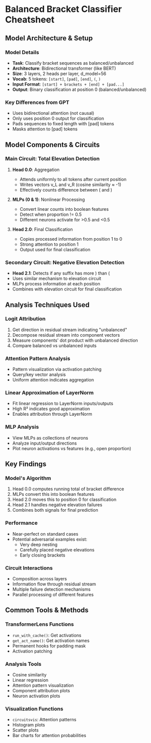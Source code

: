 # Balanced Bracket Classifier Cheatsheet

## Model Architecture & Setup

### Model Details
- **Task**: Classify bracket sequences as balanced/unbalanced
- **Architecture**: Bidirectional transformer (like BERT)
- **Size**: 3 layers, 2 heads per layer, d_model=56
- **Vocab**: 5 tokens: `[start]`, `[pad]`, `[end]`, `(`, `)`
- **Input Format**: `[start] + brackets + [end] + [pad...]`
- **Output**: Binary classification at position 0 (balanced/unbalanced)

### Key Differences from GPT
- Uses bidirectional attention (not causal)
- Only uses position 0 output for classification
- Pads sequences to fixed length with [pad] tokens
- Masks attention to [pad] tokens

## Model Components & Circuits

### Main Circuit: Total Elevation Detection
1. **Head 0.0**: Aggregation
   - Attends uniformly to all tokens after current position
   - Writes vectors v_L and v_R (cosine similarity ≈ -1)
   - Effectively counts difference between ( and )

2. **MLPs (0 & 1)**: Nonlinear Processing
   - Convert linear counts into boolean features
   - Detect when proportion != 0.5
   - Different neurons activate for >0.5 and <0.5

3. **Head 2.0**: Final Classification
   - Copies processed information from position 1 to 0
   - Strong attention to position 1
   - Output used for final classification

### Secondary Circuit: Negative Elevation Detection
- **Head 2.1**: Detects if any suffix has more ) than (
- Uses similar mechanism to elevation circuit
- MLPs process information at each position
- Combines with elevation circuit for final classification

## Analysis Techniques Used

### Logit Attribution
1. Get direction in residual stream indicating "unbalanced"
2. Decompose residual stream into component vectors
3. Measure components' dot product with unbalanced direction
4. Compare balanced vs unbalanced inputs

### Attention Pattern Analysis
- Pattern visualization via activation patching
- Query/key vector analysis
- Uniform attention indicates aggregation

### Linear Approximation of LayerNorm
- Fit linear regression to LayerNorm inputs/outputs
- High R² indicates good approximation
- Enables attribution through LayerNorm

### MLP Analysis
- View MLPs as collections of neurons
- Analyze input/output directions
- Plot neuron activations vs features (e.g., open proportion)

## Key Findings

### Model's Algorithm
1. Head 0.0 computes running total of bracket difference
2. MLPs convert this into boolean features
3. Head 2.0 moves this to position 0 for classification
4. Head 2.1 handles negative elevation failures
5. Combines both signals for final prediction

### Performance
- Near-perfect on standard cases
- Potential adversarial examples exist:
  - Very deep nesting
  - Carefully placed negative elevations
  - Early closing brackets

### Circuit Interactions
- Composition across layers
- Information flow through residual stream
- Multiple failure detection mechanisms
- Parallel processing of different features

## Common Tools & Methods

### TransformerLens Functions
- `run_with_cache()`: Get activations
- `get_act_name()`: Get activation names
- Permanent hooks for padding mask
- Activation patching

### Analysis Tools
- Cosine similarity
- Linear regression
- Attention pattern visualization
- Component attribution plots
- Neuron activation plots

### Visualization Functions
- `circuitsvis`: Attention patterns
- Histogram plots
- Scatter plots
- Bar charts for attention probabilities